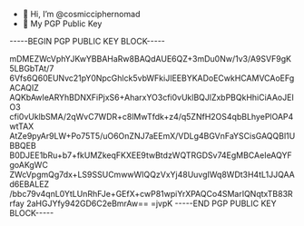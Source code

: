 - 👋 Hi, I’m @cosmicciphernomad
- 👀 My PGP Public Key

-----BEGIN PGP PUBLIC KEY BLOCK-----

mDMEZWcVphYJKwYBBAHaRw8BAQdAUE6QZ+3mDu0Nw/1v3/A9SVF9gK5LBGbTAt/7
6Vfs6Q60EUNvc21pY0NpcGhlck5vbWFkiJIEEBYKADoECwkHCAMVCAoEFgACAQIZ
AQKbAwIeARYhBDNXFiPjxS6+AharxYO3cfi0vUklBQJlZxbPBQkHhiCiAAoJEIO3
cfi0vUklbSMA/2qWvC7WDR+c8lMwTfdk+z4/q5ZNfH2OS4qbBLhyePlOAP4wtTAX
AtZe9pyAr9LW+Po75T5/uO6OnZNJ7aEEmX/VDLg4BGVnFaYSCisGAQQBl1UBBQEB
B0DJEE1bRu+b7+fkUMZkeqFKXEE9twBtdzWQTRGDSv74EgMBCAeIeAQYFgoAKgWC
ZWcVpgmQg7dx+LS9SSUCmwwWIQQzVxYj48UuvgIWq8WDt3H4tL1JJQAAd6EBALEZ
/bbc79v4qnL0YtLUnRhFJe+GEfX+cwP81wpiYrXPAQCo4SMarIQNqtxTB83Rrfay
2aHGJYfy942GD6C2eBmrAw==
=jvpK
-----END PGP PUBLIC KEY BLOCK-----
